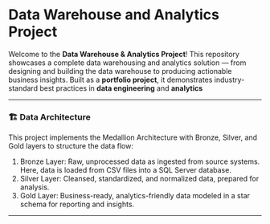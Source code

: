  # Data Warehouse and Analytics Project

Welcome to the **Data Warehouse & Analytics Project**!
This repository showcases a complete data warehousing and analytics solution — from designing and building the data warehouse to producing actionable business insights.
Built as a **portfolio project**, it demonstrates industry-standard best practices in **data engineering** and **analytics**

---
### 🏗️ Data Architecture
This project implements the Medallion Architecture with Bronze, Silver, and Gold layers to structure the data flow:

1. Bronze Layer: Raw, unprocessed data as ingested from source systems. Here, data is loaded from CSV files into a SQL Server database.
2. Silver Layer: Cleansed, standardized, and normalized data, prepared for analysis.
3. Gold Layer: Business-ready, analytics-friendly data modeled in a star schema for reporting and insights.
---   

